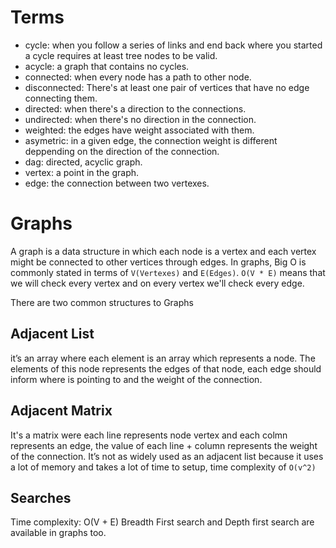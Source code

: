 # Terms
- cycle: when you follow a series of links and end back where you started
         a cycle requires at least tree nodes to be valid.
- acycle: a graph that contains no cycles.
- connected: when every node has a path to other node.
- disconnected: There's at least one pair of vertices that have no edge
  connecting them.
- directed: when there's a direction to the connections.
- undirected: when there's no direction in the connection.
- weighted: the edges have weight associated with them.
- asymetric: in a given edge, the connection weight is different deppending 
  on the direction of the connection.
- dag: directed, acyclic graph.
- vertex: a point in the graph.
- edge: the connection between two vertexes.

# Graphs
A graph is a data structure in which each node is a vertex and each vertex 
might be connected to other vertices through edges.
In graphs, Big O is commonly stated in terms of `V(Vertexes)` and 
`E(Edges)`.
`O(V * E)` means that we will check every vertex and on every vertex we'll
check every edge.

There are two common structures to Graphs

## Adjacent List
it’s an array where each element is an array which represents a node. The 
elements of this node represents the edges of that node, each edge should 
inform where is pointing to and the weight of the connection.

## Adjacent Matrix
It's a matrix were each line represents node vertex and each colmn 
represents an edge, the value of each line + column represents the weight 
of the connection.
It’s not as widely used as an adjacent list because it uses a lot of memory
and takes a lot of time to setup, time complexity of `O(v^2)`

## Searches
Time complexity: O(V + E)
Breadth First search and Depth first search are available in graphs too.
